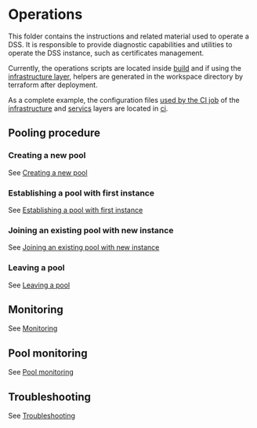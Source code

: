# Operations

This folder contains the instructions and related material used to operate a DSS. It is responsible to provide diagnostic capabilities and utilities to operate the DSS instance, such as certificates management.

Currently, the operations scripts are located inside [build](../../build) and if using the [infrastructure layer](../infrastructure), helpers are generated in the workspace directory by terraform after deployment.

As a complete example, the configuration files [used by the CI job](../../.github/workflows/dss-deploy.yml) of the [infrastructure](../infrastructure) and [servics](../services) layers are located in [ci](./ci).

## Pooling procedure

### Creating a new pool

See [Creating a new pool](pooling.md#creating-a-new-pool)

### Establishing a pool with first instance

See [Establishing a pool with first instance](pooling.md#establishing-a-pool-with-first-instance)

### Joining an existing pool with new instance

See [Joining an existing pool with new instance](pooling.md#joining-an-existing-pool-with-new-instance)

### Leaving a pool

See [Leaving a pool](pooling.md#leaving-a-pool)

## Monitoring

See [Monitoring](monitoring.md)

## Pool monitoring

See [Pool monitoring](./pool_monitoring.md)

## Troubleshooting

See [Troubleshooting](troubleshooting.md)
